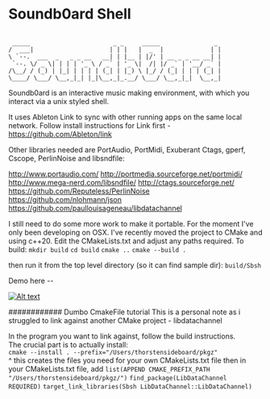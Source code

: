 # Soundb0ard Shell

```

 _____                       _ _     _____               _
/  ___|                     | | |   |  _  |             | |
\ `--.  ___  _   _ _ __   __| | |__ | |/' | __ _ _ __ __| |
 `--. \/ _ \| | | | '_ \ / _` | '_ \|  /| |/ _` | '__/ _` |
/\__/ / (_) | |_| | | | | (_| | |_) \ |_/ / (_| | | | (_| |
\____/ \___/ \__,_|_| |_|\__,_|_.__/ \___/ \__,_|_|  \__,_|

```


Soundb0ard is an interactive music making environment, with which you interact via a unix styled shell.

It uses Ableton Link to sync with other running apps on the same local network. Follow install instructions for Link first - https://github.com/Ableton/link

Other libraries needed are PortAudio, PortMidi, Exuberant Ctags, gperf, Cscope, PerlinNoise and libsndfile:

http://www.portaudio.com/
http://portmedia.sourceforge.net/portmidi/
http://www.mega-nerd.com/libsndfile/
http://ctags.sourceforge.net/
https://github.com/Reputeless/PerlinNoise
https://github.com/nlohmann/json
https://github.com/paullouisageneau/libdatachannel

I still need to do some more work to make it portable. For the moment I've only been developing on OSX.
I've recently moved the project to CMake and using c++20. Edit the CMakeLists.txt and adjust any paths required.
To build:
`mkdir build`
`cd build`
`cmake ..`
`cmake --build .`

then run it from the top level directory (so it can find sample dir):
`build/Sbsh`


Demo here --

[![Alt text](https://img.youtube.com/vi/wNFlijArs2g/0.jpg)](https://www.youtube.com/watch?v=VRMtDkt9qRY)



############
Dumbo CmakeFile tutorial
This is a personal note as i struggled to link against another CMake project - libdatachannel

In the program you want to link against, follow the build instructions.  
The crucial part is to actually install:  
`cmake --install . --prefix="/Users/thorstensideboard/pkgz"`   
^ this creates the files you need for your own CMakeLists.txt file
then in your CMakeLists.txt file, add
`list(APPEND CMAKE_PREFIX_PATH "/Users/thorstensideboard/pkgz/")`
`find_package(LibDataChannel REQUIRED)`
`target_link_libraries(Sbsh LibDataChannel::LibDataChannel)`


